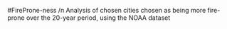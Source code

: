 #FireProne-ness /n
Analysis of chosen cities chosen as being more fire-prone over the 20-year period, using the NOAA dataset 
